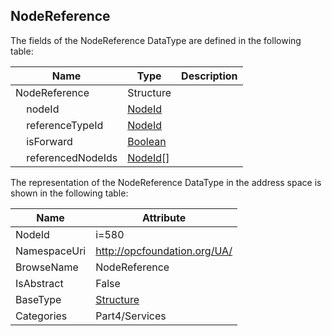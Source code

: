 <!-- datatype -->
## NodeReference
  
<!-- end of description -->
The fields of the NodeReference DataType are defined in the following table:  

|Name|Type|Description|
|---|---|---|
|NodeReference|Structure||
|&nbsp;&nbsp;&nbsp;&nbsp;nodeId|[NodeId](../../../Part3/DataTypes/NodeId/readme.md)||
|&nbsp;&nbsp;&nbsp;&nbsp;referenceTypeId|[NodeId](../../../Part3/DataTypes/NodeId/readme.md)||
|&nbsp;&nbsp;&nbsp;&nbsp;isForward|[Boolean](../../../Part3/DataTypes/Boolean/readme.md)||
|&nbsp;&nbsp;&nbsp;&nbsp;referencedNodeIds|[NodeId](../../../Part3/DataTypes/NodeId/readme.md)[]||

The representation of the NodeReference DataType in the address space is shown in the following table:  

|Name|Attribute|
|---|---|
|NodeId|i=580|
|NamespaceUri|http://opcfoundation.org/UA/|
|BrowseName|NodeReference|
|IsAbstract|False|
|BaseType|[Structure](../../../Part3/DataTypes/Structure/readme.md)|
|Categories|Part4/Services|

